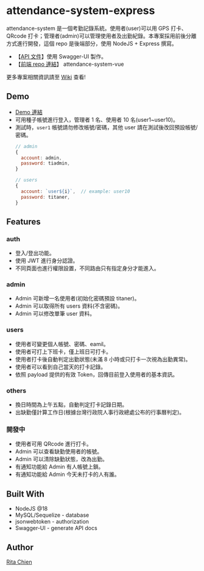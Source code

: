 # attendance-system-express  
attendance-system 是一個考勤記錄系統。使用者(user)可以用 GPS 打卡、QRcode 打卡；管理者(admin)可以管理使用者及出勤紀錄。本專案採用前後分離方式進行開發，這個 repo 是後端部分，使用 NodeJS + Express 撰寫。  

* 【[API 文件](https://attendance-system-express-production.up.railway.app/api-docs/)】使用 Swagger-UI 製作。  
* 【[前端 repo 連結](https://github.com/ritachien/attendance-system-vue)】 attendance-system-vue  

更多專案相關資訊請至 [Wiki](https://github.com/ritachien/attendance-system-express/wiki) 查看!

## Demo  
* [Demo 連結](https://attendance-system-vue.vercel.app/)  
* 可用種子帳號進行登入，管理者 1 名、使用者 10 名(user1~user10)。  
* 測試時，`user1` 帳號請勿修改帳號/密碼，其他 user 請在測試後改回預設帳號/密碼。  
  ```js
  // admin
  {
    account: admin,
    password: tiadmin,
  }

  // users
  {
    account: `user${i}`,  // example: user10
    password: titaner,
  }
  ```

## Features  
### auth  
* 登入/登出功能。  
* 使用 JWT 進行身分認證。
* 不同頁面也進行權限設置，不同路由只有指定身分才能進入。  

### admin
* Admin 可新增一名使用者(初始化密碼預設 titaner)。  
* Admin 可以取得所有 users 資料(不含密碼)。  
* Admin 可以修改單筆 user 資料。  

### users
* 使用者可變更個人帳號、密碼、eamil。  
* 使用者可打上下班卡，僅上班日可打卡。  
* 使用者打卡後自動判定出勤狀態(未滿 8 小時或只打卡一次視為出勤異常)。  
* 使用者可以看到自己當天的打卡記錄。  
* 依照 payload 提供的有效 Token，回傳目前登入使用者的基本資訊。  

### others  
* 換日時間為上午五點，自動判定打卡記錄日期。  
* 出缺勤僅計算工作日(根據台灣行政院人事行政總處公布的行事曆判定)。  

### 開發中  
* 使用者可用 QRcode 進行打卡。  
* Admin 可以查看缺勤使用者的帳號。  
* Admin 可以清除缺勤狀態，改為出勤。  
* 有通知功能給 Admin 有人帳號上鎖。  
* 有通知功能給 Admin 今天未打卡的人有誰。  

## Built With  
* NodeJS @18
* MySQL/Sequelize - database
* jsonwebtoken - authorization
* Swagger-UI - generate API docs

## Author  
[Rita Chien](https://github.com/ritachien)  

